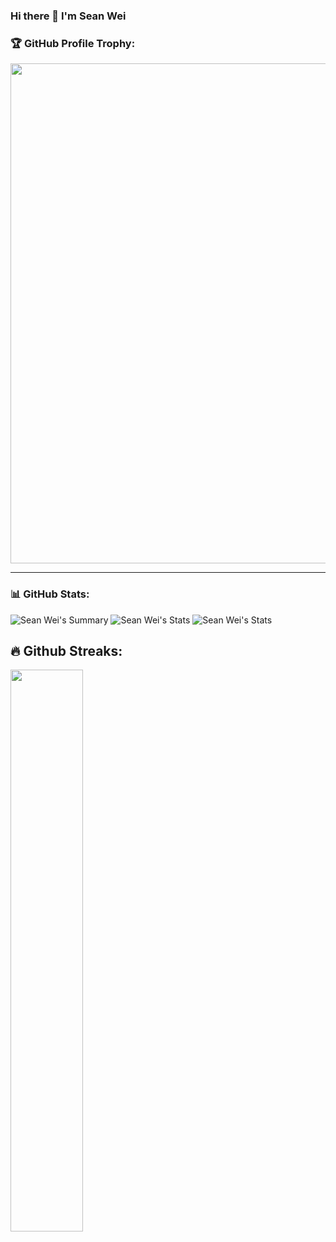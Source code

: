 ### Hi there 👋 I'm Sean Wei 

### 🏆 GitHub Profile Trophy:
<a href="https://github.com/ryo-ma/github-profile-trophy">
  <img width=800 src="https://github-profile-trophy.vercel.app/?username=iSeanWeiDev&theme=onedark&column=8no-frame=true"/>
</a>

---

### 📊 GitHub Stats:
![Sean Wei's Summary](https://github-profile-summary-cards.vercel.app/api/cards/profile-details?username=iSeanWeiDev&show_icons=true&count_private=true&theme=solarized_dark)
![Sean Wei's Stats](https://github-profile-summary-cards.vercel.app/api/cards/repos-per-language?username=iSeanWeiDev&show_icons=true&count_private=true&theme=solarized_dark)
![Sean Wei's Stats](https://github-profile-summary-cards.vercel.app/api/cards/most-commit-language?username=iSeanWeiDev&show_icons=true&count_private=true&theme=solarized_dark)

## 🔥 Github Streaks:
<img src="https://github-readme-streak-stats.herokuapp.com/?user=iSeanWeiDev&theme=dark" width="48%" >
<!--[![Top Langs](https://github-readme-stats.vercel.app/api/top-langs/?username=iSeanWeiDev&hide=javascript,html&theme=tokyonight)](https://github.com/anurghazra/github-readme-stats)-->
